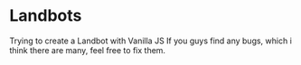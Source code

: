 # Landbots

Trying to create a Landbot with Vanilla JS
If you guys find any bugs, which i think there are many, feel free to fix them. 
